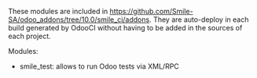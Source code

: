 These modules are included in https://github.com/Smile-SA/odoo_addons/tree/10.0/smile_ci/addons.
They are auto-deploy in each build generated by OdooCI without having to be added in the sources of each project.

Modules:
* smile_test: allows to run Odoo tests via XML/RPC
